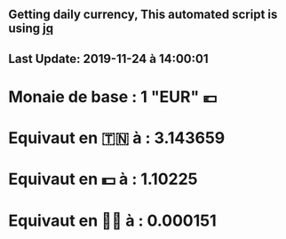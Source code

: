 ## Getting daily currency, This automated script is using [jq](https://stedolan.github.io/jq/)
## Last Update:  2019-11-24 à 14:00:01
 # Monaie de base : 1 "EUR" 💶 
 # Equivaut en 🇹🇳 à :  3.143659 
 # Equivaut en 💵 à : 1.10225
 # Equivaut en 🐱‍💻 à :  0.000151
